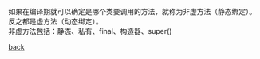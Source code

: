如果在编译期就可以确定是哪个类要调用的方法，就称为非虚方法（静态绑定）。反之都是虚方法（动态绑定）。  
非虚方法包括：静态、私有、final、构造器、super()   

[back](../9.md)  